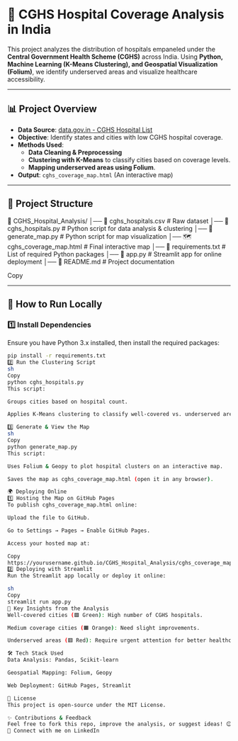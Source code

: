 # 🏥 CGHS Hospital Coverage Analysis in India

This project analyzes the distribution of hospitals empaneled under the **Central Government Health Scheme (CGHS)** across India. Using **Python, Machine Learning (K-Means Clustering), and Geospatial Visualization (Folium)**, we identify underserved areas and visualize healthcare accessibility.

---

## 📊 **Project Overview**
- **Data Source**: [data.gov.in - CGHS Hospital List](https://www.data.gov.in/resource/list-hospitals-empaneled-under-cghs-all-over-india)
- **Objective**: Identify states and cities with low CGHS hospital coverage.
- **Methods Used**:
  - **Data Cleaning & Preprocessing**
  - **Clustering with K-Means** to classify cities based on coverage levels.
  - **Mapping underserved areas using Folium**.
- **Output**: `cghs_coverage_map.html` (An interactive map)

---

## 📂 **Project Structure**
📁 CGHS_Hospital_Analysis/
│── 📄 cghs_hospitals.csv # Raw dataset
│── 📜 cghs_hospitals.py # Python script for data analysis & clustering
│── 📜 generate_map.py # Python script for map visualization
│── 🗺️ cghs_coverage_map.html # Final interactive map
│── 📄 requirements.txt # List of required Python packages
│── 📜 app.py # Streamlit app for online deployment
│── 📄 README.md # Project documentation

Copy

---

## 🚀 **How to Run Locally**

### 1️⃣ **Install Dependencies**  
Ensure you have Python 3.x installed, then install the required packages:  
```sh
pip install -r requirements.txt
2️⃣ Run the Clustering Script
sh
Copy
python cghs_hospitals.py
This script:

Groups cities based on hospital count.

Applies K-Means clustering to classify well-covered vs. underserved areas.

3️⃣ Generate & View the Map
sh
Copy
python generate_map.py
This script:

Uses Folium & Geopy to plot hospital clusters on an interactive map.

Saves the map as cghs_coverage_map.html (open it in any browser).

🌍 Deploying Online
1️⃣ Hosting the Map on GitHub Pages
To publish cghs_coverage_map.html online:

Upload the file to GitHub.

Go to Settings → Pages → Enable GitHub Pages.

Access your hosted map at:

Copy
https://yourusername.github.io/CGHS_Hospital_Analysis/cghs_coverage_map.html
2️⃣ Deploying with Streamlit
Run the Streamlit app locally or deploy it online:

sh
Copy
streamlit run app.py
📌 Key Insights from the Analysis
Well-covered cities (🟩 Green): High number of CGHS hospitals.

Medium coverage cities (🟧 Orange): Need slight improvements.

Underserved areas (🟥 Red): Require urgent attention for better healthcare access.

🛠 Tech Stack Used
Data Analysis: Pandas, Scikit-learn

Geospatial Mapping: Folium, Geopy

Web Deployment: GitHub Pages, Streamlit

📜 License
This project is open-source under the MIT License.

✨ Contributions & Feedback
Feel free to fork this repo, improve the analysis, or suggest ideas! 😊
🔗 Connect with me on LinkedIn

